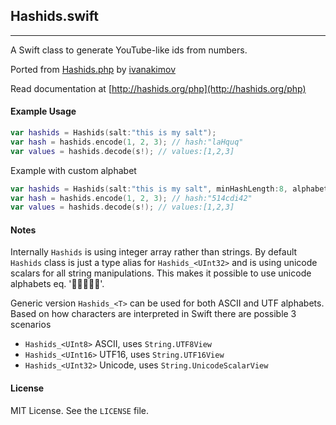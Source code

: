 ## Hashids.swift
----
A Swift class to generate YouTube-like ids from numbers. 

Ported from [Hashids.php](https://github.com/ivanakimov/hashids.php) by [ivanakimov](https://github.com/ivanakimov)

Read documentation at [http://hashids.org/php](http://hashids.org/php)

#### Example Usage
```swift
var hashids = Hashids(salt:"this is my salt");
var hash = hashids.encode(1, 2, 3); // hash:"laHquq"
var values = hashids.decode(s!); // values:[1,2,3]
```
Example with custom alphabet 
```swift
var hashids = Hashids(salt:"this is my salt", minHashLength:8, alphabet:"abcdefghij1234567890");
var hash = hashids.encode(1, 2, 3); // hash:"514cdi42"
var values = hashids.decode(s!); // values:[1,2,3]
```

#### Notes
Internally ```Hashids``` is using integer array rather than strings. 
By default ```Hashids``` class is just a type alias for ```Hashids_<UInt32>``` and is using unicode scalars for all string manipulations. This makes it possible to use unicode alphabets eq. ':hatched_chick::pig::cat::dog::mouse:'.

Generic version ```Hashids_<T>``` can be used for both ASCII and UTF alphabets. Based on how characters are interpreted in Swift there are possible 3 scenarios
* ```Hashids_<UInt8>``` ASCII, uses ```String.UTF8View```
* ```Hashids_<UInt16>``` UTF16, uses ```String.UTF16View```
* ```Hashids_<UInt32>``` Unicode, uses ```String.UnicodeScalarView```


#### License

MIT License. See the `LICENSE` file.
